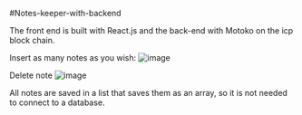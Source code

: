 #Notes-keeper-with-backend

The front end is built with React.js and the back-end with Motoko on the icp block chain.

Insert as many notes as you wish:
![image](https://user-images.githubusercontent.com/85099151/179186903-f3ebc6c1-a9c4-4e0b-a1aa-261b80ee3433.png)

Delete note
![image](https://user-images.githubusercontent.com/85099151/179187014-dbd52975-a15c-41e1-8f03-5063fbd3b987.png)

All notes are saved in a list that saves them as an array, so it is not needed to connect to a database.
